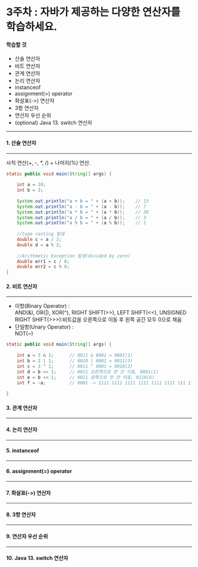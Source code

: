 # 3주차 : 자바가 제공하는 다양한 연산자를 학습하세요.

#### 학습할 것  

- 산술 연산자
- 비트 연산자
- 관계 연산자
- 논리 연산자
- instanceof
- assignment(=) operator
- 화살표(->) 연산자
- 3항 연산자
- 연산자 우선 순위
- (optional) Java 13. switch 연산자

------------


#### 1. 산술 연산자  
------------
사칙 연산(+, -, *, /) + 나머지(%) 연산.  
```java
static public void main(String[] args) {
    
    int a = 10;
    int b = 3;
    
    System.out.println("a + b = " + (a + b));    // 13
    System.out.println("a - b = " + (a - b));    // 7
    System.out.println("a * b = " + (a * b));    // 30
    System.out.println("a / b = " + (a / b));    // 3
    System.out.println("a % b = " + (a % b));    // 1
    
    //type casting 발생
    double c = a / 2;
    double d = a % 2;
    
    //Arithmetic Exception 발생(divided by zero)
    double err1 = c / 0;
    double err2 = c % 0;
}
```
#### 2. 비트 연산자  
------------
- 이항(Binary Operator) :  
  AND(&), OR(|), XOR(^), RIGHT SHIFT(>>), LEFT SHIFT(<<), UNSIGNED RIGHT SHIFT(>>>):비트값을 오른쪽으로 이동 후 왼쪽 공간 모두 0으로 채움  
- 단일항(Unary Operator) :  
  NOT(~)
  
```java
static public void main(String[] args) {
    
    int a = 3 & 1;      // 0011 & 0001 = 0001(1)
    int b = 2 | 1;      // 0010 | 0001 = 0011(3)
    int c = 3 ^ 1;      // 0011 ^ 0001 = 0010(2)
    int d = b >> 1;     // 0011 오른쪽으로 한 칸 이동, 0001(1)
    int e = b << 1;     // 0011 왼쪽으로 한 칸 이동, 0110(6)
    int f = ~a;         // 0001 -> 1111 1111 1111 1111 1111 1111 111 1110
    
}
```

  
#### 3. 관계 연산자  
------------


#### 4. 논리 연산자  

------------


#### 5. instanceof
------------


#### 6. assignment(=) operator
------------


#### 7. 화살표(->) 연산자
------------


#### 8. 3항 연산자  
------------


#### 9. 연산자 우선 순위  
------------


#### 10. Java 13. switch 연산자  
